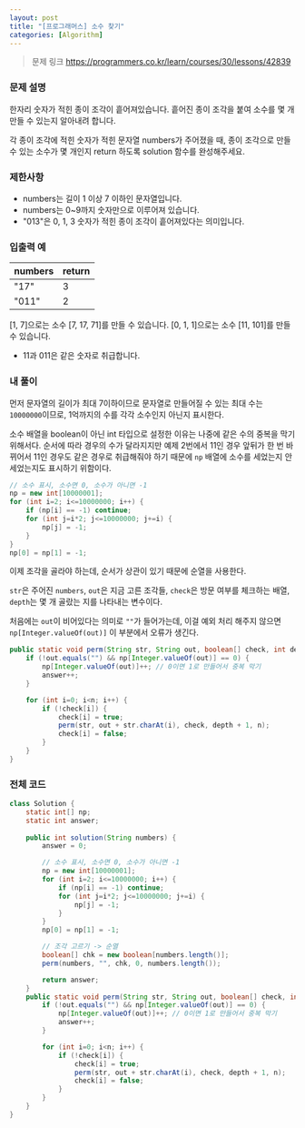 ```yaml
---
layout: post
title: "[프로그래머스] 소수 찾기"
categories: [Algorithm]
---
```


> 문제 링크
> <https://programmers.co.kr/learn/courses/30/lessons/42839>

### 문제 설명

한자리 숫자가 적힌 종이 조각이 흩어져있습니다. 흩어진 종이 조각을 붙여 소수를 몇 개 만들 수 있는지 알아내려 합니다.

각 종이 조각에 적힌 숫자가 적힌 문자열 numbers가 주어졌을 때, 종이 조각으로 만들 수 있는 소수가 몇 개인지 return 하도록 solution 함수를 완성해주세요.

### 제한사항

- numbers는 길이 1 이상 7 이하인 문자열입니다.
- numbers는 0~9까지 숫자만으로 이루어져 있습니다.
- "013"은 0, 1, 3 숫자가 적힌 종이 조각이 흩어져있다는 의미입니다.

### 입출력 예

|numbers|return|
|-|-|
|"17"|3|
|"011"|2|

[1, 7]으로는 소수 [7, 17, 71]를 만들 수 있습니다.
[0, 1, 1]으로는 소수 [11, 101]를 만들 수 있습니다.
- 11과 011은 같은 숫자로 취급합니다.

### 내 풀이

먼저 문자열의 길이가 최대 7이하이므로 문자열로 만들어질 수 있는 최대 수는 `10000000`이므로, 1억까지의 수를 각각 소수인지 아닌지 표시한다.

소수 배열을 boolean이 아닌 int 타입으로 설정한 이유는 나중에 같은 수의 중복을 막기 위해서다. 순서에 따라 경우의 수가 달라지지만 예제 2번에서 11인 경우 앞뒤가 한 번 바뀌어서 11인 경우도 같은 경우로 취급해줘야 하기 때문에 `np` 배열에 소수를 세었는지 안세었는지도 표시하기 위함이다.

```java
// 소수 표시, 소수면 0, 소수가 아니면 -1
np = new int[10000001];
for (int i=2; i<=10000000; i++) {
    if (np[i] == -1) continue;
    for (int j=i*2; j<=10000000; j+=i) {
        np[j] = -1;
    }
}
np[0] = np[1] = -1;
```

이제 조각을 골라야 하는데, 순서가 상관이 있기 때문에 순열을 사용한다.

`str`은 주어진 `numbers`, `out`은 지금 고른 조각들, `check`은 방문 여부를 체크하는 배열, `depth`는 몇 개 골랐는 지를 나타내는 변수이다.

처음에는 `out`이 비어있다는 의미로 `""`가 들어가는데, 이걸 예외 처리 해주지 않으면 `np[Integer.valueOf(out)]` 이 부분에서 오류가 생긴다.

```java
public static void perm(String str, String out, boolean[] check, int depth, int n) {
    if (!out.equals("") && np[Integer.valueOf(out)] == 0) {
        np[Integer.valueOf(out)]++; // 0이면 1로 만들어서 중복 막기
        answer++;
    }

    for (int i=0; i<n; i++) {
        if (!check[i]) {
            check[i] = true;
            perm(str, out + str.charAt(i), check, depth + 1, n);
            check[i] = false;
        }
    }
}
```

### 전체 코드

```java
class Solution {
    static int[] np;
    static int answer;
    
    public int solution(String numbers) {
        answer = 0;

        // 소수 표시, 소수면 0, 소수가 아니면 -1
        np = new int[10000001];
        for (int i=2; i<=10000000; i++) {
            if (np[i] == -1) continue;
            for (int j=i*2; j<=10000000; j+=i) {
                np[j] = -1;
            }
        }
        np[0] = np[1] = -1;

        // 조각 고르기 -> 순열
        boolean[] chk = new boolean[numbers.length()];
        perm(numbers, "", chk, 0, numbers.length());

        return answer;
    }
    public static void perm(String str, String out, boolean[] check, int depth, int n) {
        if (!out.equals("") && np[Integer.valueOf(out)] == 0) {
            np[Integer.valueOf(out)]++; // 0이면 1로 만들어서 중복 막기
            answer++;
        }

        for (int i=0; i<n; i++) {
            if (!check[i]) {
                check[i] = true;
                perm(str, out + str.charAt(i), check, depth + 1, n);
                check[i] = false;
            }
        }
    }
}
```